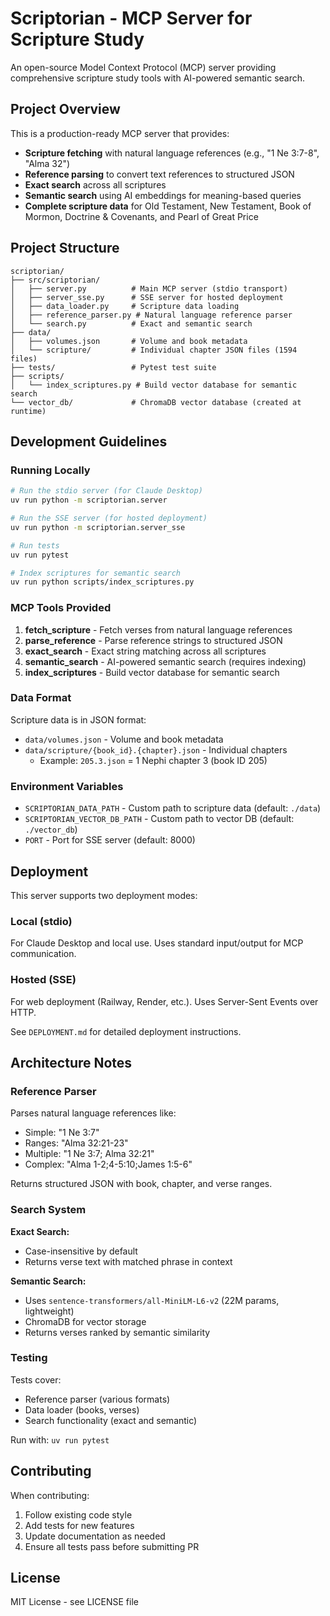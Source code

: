 # Scriptorian - MCP Server for Scripture Study

An open-source Model Context Protocol (MCP) server providing comprehensive scripture study tools with AI-powered semantic search.

## Project Overview

This is a production-ready MCP server that provides:
- **Scripture fetching** with natural language references (e.g., "1 Ne 3:7-8", "Alma 32")
- **Reference parsing** to convert text references to structured JSON
- **Exact search** across all scriptures
- **Semantic search** using AI embeddings for meaning-based queries
- **Complete scripture data** for Old Testament, New Testament, Book of Mormon, Doctrine & Covenants, and Pearl of Great Price

## Project Structure

```
scriptorian/
├── src/scriptorian/
│   ├── server.py          # Main MCP server (stdio transport)
│   ├── server_sse.py      # SSE server for hosted deployment
│   ├── data_loader.py     # Scripture data loading
│   ├── reference_parser.py # Natural language reference parser
│   └── search.py          # Exact and semantic search
├── data/
│   ├── volumes.json       # Volume and book metadata
│   └── scripture/         # Individual chapter JSON files (1594 files)
├── tests/                 # Pytest test suite
├── scripts/
│   └── index_scriptures.py # Build vector database for semantic search
└── vector_db/             # ChromaDB vector database (created at runtime)
```

## Development Guidelines

### Running Locally

```bash
# Run the stdio server (for Claude Desktop)
uv run python -m scriptorian.server

# Run the SSE server (for hosted deployment)
uv run python -m scriptorian.server_sse

# Run tests
uv run pytest

# Index scriptures for semantic search
uv run python scripts/index_scriptures.py
```

### MCP Tools Provided

1. **fetch_scripture** - Fetch verses from natural language references
2. **parse_reference** - Parse reference strings to structured JSON
3. **exact_search** - Exact string matching across all scriptures
4. **semantic_search** - AI-powered semantic search (requires indexing)
5. **index_scriptures** - Build vector database for semantic search

### Data Format

Scripture data is in JSON format:
- `data/volumes.json` - Volume and book metadata
- `data/scripture/{book_id}.{chapter}.json` - Individual chapters
  - Example: `205.3.json` = 1 Nephi chapter 3 (book ID 205)

### Environment Variables

- `SCRIPTORIAN_DATA_PATH` - Custom path to scripture data (default: `./data`)
- `SCRIPTORIAN_VECTOR_DB_PATH` - Custom path to vector DB (default: `./vector_db`)
- `PORT` - Port for SSE server (default: 8000)

## Deployment

This server supports two deployment modes:

### Local (stdio)
For Claude Desktop and local use. Uses standard input/output for MCP communication.

### Hosted (SSE)
For web deployment (Railway, Render, etc.). Uses Server-Sent Events over HTTP.

See `DEPLOYMENT.md` for detailed deployment instructions.

## Architecture Notes

### Reference Parser
Parses natural language references like:
- Simple: "1 Ne 3:7"
- Ranges: "Alma 32:21-23"
- Multiple: "1 Ne 3:7; Alma 32:21"
- Complex: "Alma 1-2;4-5:10;James 1:5-6"

Returns structured JSON with book, chapter, and verse ranges.

### Search System

**Exact Search:**
- Case-insensitive by default
- Returns verse text with matched phrase in context

**Semantic Search:**
- Uses `sentence-transformers/all-MiniLM-L6-v2` (22M params, lightweight)
- ChromaDB for vector storage
- Returns verses ranked by semantic similarity

### Testing

Tests cover:
- Reference parser (various formats)
- Data loader (books, verses)
- Search functionality (exact and semantic)

Run with: `uv run pytest`

## Contributing

When contributing:
1. Follow existing code style
2. Add tests for new features
3. Update documentation as needed
4. Ensure all tests pass before submitting PR

## License

MIT License - see LICENSE file
